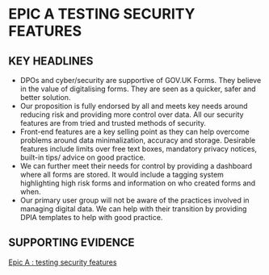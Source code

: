 # EPIC A TESTING SECURITY FEATURES
## KEY HEADLINES

- DPOs and cyber/security are supportive of GOV.UK Forms. They believe in the value of digitalising forms. They are seen as a quicker, safer and better solution.
- Our proposition is fully endorsed by all and meets key needs around reducing risk and providing more control over data. All our security features are from tried and trusted methods of security.
- Front-end features are a key selling point as they can help overcome problems around data minimalization, accuracy and storage. Desirable features include limits over free text boxes, mandatory privacy notices, built-in tips/ advice on good practice.
- We can further meet their needs for control by providing a dashboard where all forms are stored. It would include a tagging system highlighting high risk forms and information on who created forms and when.
- Our primary user group will not be aware of the practices involved in managing digital data. We can help with their transition by providing DPIA templates to help with good practice.

## SUPPORTING EVIDENCE
[Epic A : testing security features](https://docs.google.com/presentation/d/1D3LJgQPtbDvczGvmbyWy-C9f4mBTlBhw/edit?usp=sharing&ouid=116661804351516042654&rtpof=true&sd=true)
